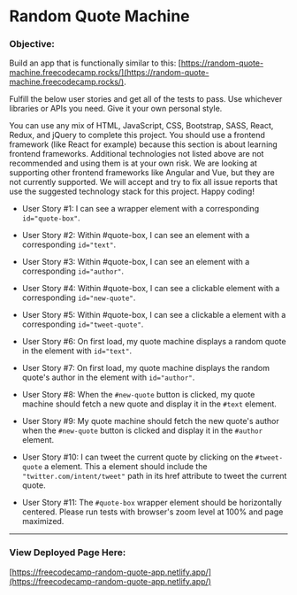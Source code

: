 # Random Quote Machine

### Objective: 
Build an app that is functionally similar to this: [https://random-quote-machine.freecodecamp.rocks/](https://random-quote-machine.freecodecamp.rocks/).

Fulfill the below user stories and get all of the tests to pass. Use whichever libraries or APIs you need. Give it your own personal style.

You can use any mix of HTML, JavaScript, CSS, Bootstrap, SASS, React, Redux, and jQuery to complete this project. You should use a frontend framework (like React for example) because this section is about learning frontend frameworks. Additional technologies not listed above are not recommended and using them is at your own risk. We are looking at supporting other frontend frameworks like Angular and Vue, but they are not currently supported. We will accept and try to fix all issue reports that use the suggested technology stack for this project. Happy coding!

- User Story #1: I can see a wrapper element with a corresponding `id="quote-box"`.

- User Story #2: Within #quote-box, I can see an element with a corresponding `id="text"`.

- User Story #3: Within #quote-box, I can see an element with a corresponding `id="author"`.

- User Story #4: Within #quote-box, I can see a clickable element with a corresponding `id="new-quote"`.

- User Story #5: Within #quote-box, I can see a clickable a element with a corresponding `id="tweet-quote"`.

- User Story #6: On first load, my quote machine displays a random quote in the element with `id="text"`.

- User Story #7: On first load, my quote machine displays the random quote's author in the element with `id="author"`.

- User Story #8: When the `#new-quote` button is clicked, my quote machine should fetch a new quote and display it in the `#text` element.

- User Story #9: My quote machine should fetch the new quote's author when the `#new-quote` button is clicked and display it in the `#author` element.

- User Story #10: I can tweet the current quote by clicking on the `#tweet-quote` a element. This a element should include the `"twitter.com/intent/tweet"` path in its href attribute to tweet the current quote.

- User Story #11: The `#quote-box` wrapper element should be horizontally centered. Please run tests with browser's zoom level at 100% and page maximized.

---
### View Deployed Page Here:
[https://freecodecamp-random-quote-app.netlify.app/](https://freecodecamp-random-quote-app.netlify.app/)

